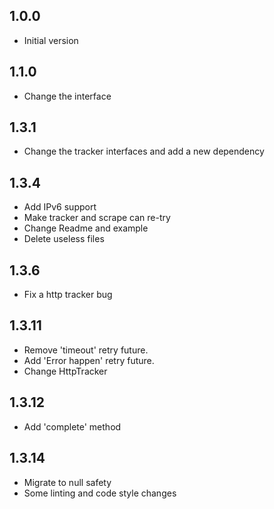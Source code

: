## 1.0.0

- Initial version

## 1.1.0

- Change the interface

## 1.3.1

- Change the tracker interfaces and add a new dependency

## 1.3.4

- Add IPv6 support
- Make tracker and scrape can re-try
- Change Readme and example
- Delete useless files

## 1.3.6

- Fix a http tracker bug

## 1.3.11

- Remove 'timeout' retry future.
- Add 'Error happen' retry future.
- Change HttpTracker

## 1.3.12

- Add 'complete' method

## 1.3.14

- Migrate to null safety
- Some linting and code style changes
